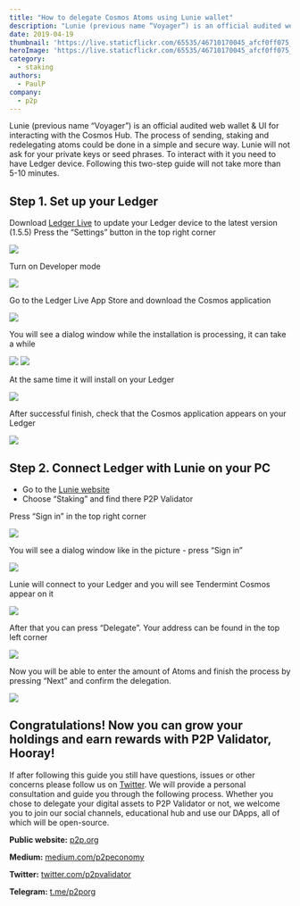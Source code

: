 ```yaml
---
title: "How to delegate Cosmos Atoms using Lunie wallet"
description: "Lunie (previous name “Voyager”) is an official audited web wallet & UI for interacting with the Cosmos Hub. The process of sending, staking and redelegating atoms could be done in a simple and secure way."
date: 2019-04-19
thumbnail: 'https://live.staticflickr.com/65535/46710170045_afcf0ff075_h.jpg'
heroImage: 'https://live.staticflickr.com/65535/46710170045_afcf0ff075_h.jpg'
category:
  - staking
authors: 
  - PaulP
company: 
  - p2p
---
```


Lunie (previous name “Voyager”) is an official audited web wallet & UI for interacting with the Cosmos Hub. The process of sending, staking and redelegating atoms could be done in a simple and secure way. Lunie will not ask for your private keys or seed phrases. To interact with it you need to have Ledger device. Following this two-step guide will not take more than 5-10 minutes. 

## Step 1.  Set up your Ledger

Download [Ledger Live](https://shop.ledger.com/pages/ledger-live) to update your Ledger device to the latest version (1.5.5)
Press the “Settings” button in the top right corner

![](https://live.staticflickr.com/65535/47628279761_3027f0158b_h.jpg)

Turn on Developer mode 

![](https://live.staticflickr.com/65535/47628279741_238cfab42e_h.jpg)

Go to the Ledger Live App Store and download the Cosmos application

![](https://live.staticflickr.com/65535/47628332471_9221db3e07_h.jpg)

You will see a dialog window while the installation is processing, it can take a while

![](https://live.staticflickr.com/65535/46712855215_009a42d926_b.jpg)
![](https://live.staticflickr.com/65535/46712855285_11acd4befd_h.jpg)

At the same time it will install on your Ledger

![](https://live.staticflickr.com/65535/47575631902_f0cd4d23c2_b.jpg)

After successful finish, check that the Cosmos application appears on your Ledger

![](https://live.staticflickr.com/65535/47628332511_8d3aa7a405_b.jpg)

## Step 2. Connect Ledger with Lunie on your PC

- Go to the [Lunie website](https://lunie.io)
- Choose “Staking” and find there P2P Validator

Press “Sign in” in the top right corner

![](https://live.staticflickr.com/65535/46904053864_2822b78b95_h.jpg)

You will see a dialog window like in the picture - press “Sign in”

![](https://live.staticflickr.com/65535/47628279701_fe271e3aee_z.jpg)

Lunie will connect to your Ledger and you will see Tendermint Cosmos appear on it
 
![](https://live.staticflickr.com/65535/47628332351_fd36600c2c_z.jpg)

After that you can press “Delegate”. Your address can be found in the top left corner

![](https://live.staticflickr.com/65535/47575632072_514768ebda_z.jpg)

Now you will be able to enter the amount of Atoms and finish the process by pressing “Next” and confirm the delegation.

![](https://live.staticflickr.com/65535/46712855315_7022304640_z.jpg)

## Congratulations! Now you can grow your holdings and earn rewards with P2P Validator, Hooray!

If after following this guide you still have questions, issues or other concerns please follow us on [Twitter](https://twitter.com/p2pvalidator). We will provide a personal consultation and guide you through the following process. 
Whether you chose to delegate your digital assets to P2P Validator or not, we welcome you to join our social channels, educational hub and use our DApps, all of which will be open-source.

**Public website:** [p2p.org](https://p2p.org/?utm_source=lunie_post&utm_medium=creds_link&utm_campaign=blog)

**Medium:** [medium.com/p2peconomy](http://medium.com/p2peconomy)

**Twitter:** [twitter.com/p2pvalidator](http://twitter.com/p2pvalidator)

**Telegram:** [t.me/p2porg](http://t.me/p2porg)
